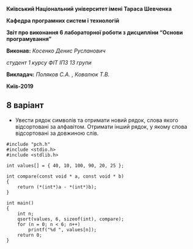 **Київський Національний  університет імені Тараса Шевченка**

**Кафедра програмних систем і технологій**

**Звіт про виконання 6 лабораторної роботи  з дисципліни
“Основи програмування”**

**Виконав:** *Косенко Денис Русланович*

*студент 1 курсу ФІТ ІПЗ 13 групи*

**Викладач:**  *Поляков С.А. , Ковалюк Т.В.*

**Київ-2019**

## 8 варіант

- Увести рядок символів та отримати новий рядок, слова якого відсортовані за алфавітом. Отримати інший рядок, у якому слова відсортовані за довжиною слів.

```
#include "pch.h"
#include <stdio.h>      
#include <stdlib.h>     

int values[] = { 40, 10, 100, 90, 20, 25 };

int compare(const void * a, const void * b)
{
	return (*(int*)a - *(int*)b);
}

int main()
{
	int n;
	qsort(values, 6, sizeof(int), compare);
	for (n = 0; n < 6; n++)
		printf("%d ", values[n]);
	return 0;
}
